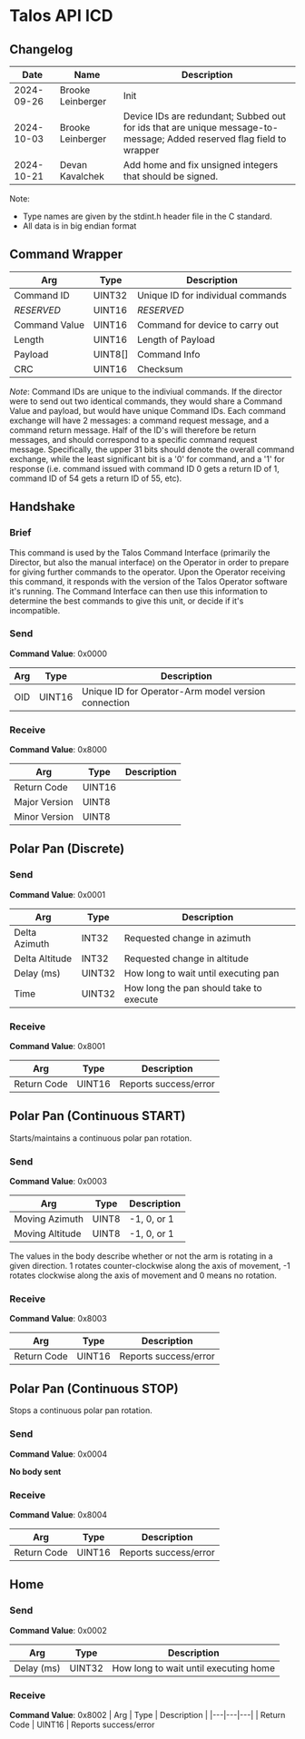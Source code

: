 # Talos API ICD

## Changelog

| Date | Name | Description |
|---|---|---|
| 2024-09-26 | Brooke Leinberger | Init |
| 2024-10-03 | Brooke Leinberger | Device IDs are redundant; Subbed out for ids that are unique message-to-message; Added reserved flag field to wrapper |
| 2024-10-21 | Devan Kavalchek   | Add home and fix unsigned integers that should be signed. |

Note: 
- Type names are given by the stdint.h header file in the C standard.
- All data is in big endian format

## Command Wrapper

| Arg           | Type | Description |
|---|---|---|
| Command ID    | UINT32    | Unique ID for individual commands |
| *RESERVED*    | UINT16    | *RESERVED* |
| Command Value | UINT16    | Command for device to carry out |
| Length        | UINT16    | Length of Payload |
| Payload       | UINT8[]   | Command Info |
| CRC           | UINT16    | Checksum |

*Note*: Command IDs are unique to the indiviual commands. If the director were to send out two identical commands, they would share a Command Value and payload, but would have unique Command IDs. Each command exchange will have 2 messages: a command request message, and a command return message. Half of the ID's will therefore be return messages, and should correspond to a specific command request message. Specifically, the upper 31 bits should denote the overall command exchange, while the least significant bit is a '0' for command, and a '1' for response (i.e. command issued with command ID 0 gets a return ID of 1, command ID of 54 gets a return ID of 55, etc).

## Handshake

### Brief
This command is used by the Talos Command Interface (primarily the Director, but also the manual interface) on the Operator in order to prepare for giving further commands to the operator. Upon the Operator receiving this command, it responds with the version of the Talos Operator software it's running. The Command Interface can then use this information to determine the best commands to give this unit, or decide if it's incompatible.

### Send
**Command Value**: 0x0000

| Arg           | Type | Description |
|---|---|---|
| OID | UINT16 | Unique ID for Operator-Arm model version connection |

### Receive
**Command Value**: 0x8000

| Arg | Type | Description |
|---|---|---|
| Return Code   | UINT16 | |
| Major Version | UINT8  | |
| Minor Version | UINT8  | |


## Polar Pan (Discrete)

### Send
**Command Value**: 0x0001

| Arg | Type | Description |
|---|---|---|
| Delta Azimuth     | INT32 | Requested change in azimuth |
| Delta Altitude    | INT32 | Requested change in altitude |
| Delay (ms)        | UINT32 | How long to wait until executing pan |
| Time              | UINT32 | How long the pan should take to execute |

### Receive
**Command Value**: 0x8001

| Arg | Type | Description |
|---|---|---|
| Return Code | UINT16 | Reports success/error


## Polar Pan (Continuous START)
Starts/maintains a continuous polar pan rotation.

### Send

**Command Value**: 0x0003

| Arg | Type | Description |
|---|---|---|
| Moving Azimuth     | UINT8 | -1, 0, or 1 |
| Moving Altitude    | UINT8 | -1, 0, or 1 |

 The values in the body describe whether or not the arm is rotating in a given direction. 
 1 rotates counter-clockwise along the axis of movement, -1 rotates clockwise along the axis of 
 movement and 0 means no rotation.

### Receive
**Command Value**: 0x8003

| Arg | Type | Description |
|---|---|---|
| Return Code | UINT16 | Reports success/error


## Polar Pan (Continuous STOP)
Stops a continuous polar pan rotation.

### Send
**Command Value**: 0x0004

**No body sent**

### Receive
**Command Value**: 0x8004

| Arg | Type | Description |
|---|---|---|
| Return Code | UINT16 | Reports success/error


## Home

### Send
**Command Value**: 0x0002

| Arg | Type | Description |
|---|---|---|
| Delay (ms) | UINT32 | How long to wait until executing home |

### Receive
**Command Value**: 0x8002
| Arg | Type | Description |
|---|---|---|
| Return Code | UINT16 | Reports success/error
